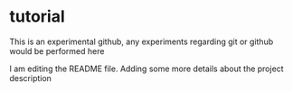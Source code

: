 # tutorial
This is an experimental github, any experiments regarding git or github would be performed here

I am editing the README file. Adding some more details about the project description
